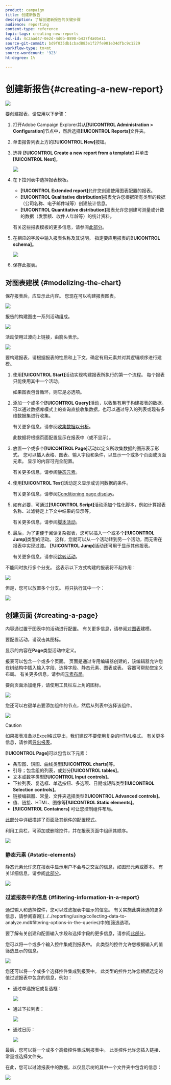 ```yaml
---
product: campaign
title: 创建新报告
description: 了解创建新报告的关键步骤
audience: reporting
content-type: reference
topic-tags: creating-new-reports
exl-id: 4c2aad47-0e2d-4d0b-8898-b437f4a05e11
source-git-commit: bd9f035db1cbad883e1f27fe901e34dfbc9c1229
workflow-type: tm+mt
source-wordcount: '923'
ht-degree: 1%

---
```


# 创建新报告{#creating-a-new-report}

![](../../assets/common.svg)

要创建报表，请应用以下步骤：

1. 打开Adobe Campaign Explorer并从&#x200B;**[!UICONTROL Administration > Configuration]**&#x200B;节点中，然后选择&#x200B;**[!UICONTROL Reports]**&#x200B;文件夹。
1. 单击报告列表上方的&#x200B;**[!UICONTROL New]**&#x200B;按钮。
1. 选择 **[!UICONTROL Create a new report from a template]** 并单击 **[!UICONTROL Next]**。

   ![](assets/s_ncs_advuser_report_wizard_new_01.png)

1. 在下拉列表中选择报表模板。

   * **[!UICONTROL Extended report]**&#x200B;允许您创建使用图表配置的报表。
   * **[!UICONTROL Qualitative distribution]**&#x200B;报表允许您根据所有类型的数据（公司名称、电子邮件域等）创建统计信息。
   * **[!UICONTROL Quantitative distribution]**&#x200B;报表允许您创建可测量或计数的数据（发票额、收件人年龄等）的统计资料。

   有关这些报表模板的更多信息，请参阅[此部分](../../reporting/using/about-descriptive-analysis.md)。

1. 在相应的字段中输入报表名称及其说明。 指定要应用报表的&#x200B;**[!UICONTROL schema]**。

   ![](assets/s_ncs_advuser_report_wizard_020.png)

1. 保存此报表。

## 对图表建模 {#modelizing-the-chart}

保存报表后，应显示此内容。 您现在可以构建报表图表。

![](assets/s_ncs_user_report_wizard_021.png)

报告的构建图由一系列活动组成。

![](assets/s_ncs_advuser_report_wizard_031.png)

活动使用过渡向上链接，由箭头表示。

![](assets/s_ncs_advuser_report_wizard_032.png)

要构建报表，请根据报表的性质和上下文，确定有用元素并对其逻辑顺序进行建模。

1. 使用&#x200B;**[!UICONTROL Start]**&#x200B;活动实现构建报表所执行的第一个流程。 每个报表只能使用其中一个活动。

   如果图表包含循环，则它是必选项。

1. 添加一个或多个&#x200B;**[!UICONTROL Query]**&#x200B;活动，以收集有用于构建报表的数据。 可以通过数据库模式上的查询直接收集数据，也可以通过导入的列表或现有多维数据集进行收集。

   有关更多信息，请参阅[收集数据以分析](../../reporting/using/collecting-data-to-analyze.md)。

   此数据将根据页面配置显示在报表中（或不显示）。

1. 放置一个或多个&#x200B;**[!UICONTROL Page]**&#x200B;活动以定义所收集数据的图形表示形式。 您可以插入表格、图表、输入字段和条件，以显示一个或多个页面或页面元素。 显示的内容可完全配置。

   有关更多信息，请参阅[静态元素](#static-elements)。

1. 使用&#x200B;**[!UICONTROL Test]**&#x200B;活动定义显示或访问数据的条件。

   有关更多信息，请参阅[Conditioning page display](../../reporting/using/defining-a-conditional-content.md#conditioning-page-display)。

1. 如有必要，可通过&#x200B;**[!UICONTROL Script]**&#x200B;活动添加个性化脚本，例如计算报表名称、过滤特定上下文中结果的显示等。

   有关更多信息，请参阅[脚本活动](../../reporting/using/advanced-functionalities.md#script-activity)。

1. 最后，为了更便于阅读复杂报表，您可以插入一个或多个&#x200B;**[!UICONTROL Jump]**&#x200B;类型的活动。 这样，您就可以从一个活动转到另一个活动，而无需在报表中实现过渡。 **[!UICONTROL Jump]**&#x200B;活动还可用于显示其他报表。

   有关更多信息，请参阅[跳转活动](../../reporting/using/advanced-functionalities.md#jump-activity)。

不能同时执行多个分支。 这表示以下方式构建的报表将不起作用：

![](assets/reporting_graph_sample_ko.png)

但是，您可以放置多个分支。 将只执行其中一个：

![](assets/reporting_graph_sample_ok.png)

## 创建页面 {#creating-a-page}

内容通过置于图表中的活动进行配置。 有关更多信息，请参阅[对图表](#modelizing-the-chart)建模。

要配置活动，请双击其图标。

显示的内容在&#x200B;**Page**&#x200B;类型活动中定义。

报表可以包含一个或多个页面。 页面是通过专用编辑器创建的，该编辑器允许您在树结构中插入输入字段、选择字段、静态元素、图表或表。 容器可帮助您定义布局。 有关更多信息，请参阅[元素布局](../../reporting/using/element-layout.md)。

要向页面添加组件，请使用工具栏左上角的图标。

![](assets/reporting_add_component_in_page.png)

您还可以右键单击要添加组件的节点，然后从列表中选择该组件。

![](assets/s_ncs_advuser_report_wizard_09.png)

>[!CAUTION]
>
>如果报表准备以Excel格式导出，我们建议不要使用复杂的HTML格式。 有关更多信息，请参阅[导出报表](../../reporting/using/actions-on-reports.md#exporting-a-report)。

**[!UICONTROL Page]**&#x200B;可以包含以下元素：

* 条形图、饼图、曲线类型&#x200B;**[!UICONTROL charts]**&#x200B;等。
* 引导；包含组的列表，或划分&#x200B;**[!UICONTROL tables]**。
* 文本或数字类型&#x200B;**[!UICONTROL Input controls]**。
* 下拉列表、复选框、单选按钮、多选项、日期或矩阵类型&#x200B;**[!UICONTROL Selection controls]**。
* 链接编辑器、常量、文件夹选择类型&#x200B;**[!UICONTROL Advanced controls]**。
* 值、链接、HTML、图像等&#x200B;**[!UICONTROL Static elements]**。
* **[!UICONTROL Containers]** 可让您控制组件布局。

[此部分](../../web/using/about-web-forms.md)中详细描述了页面及其组件的配置模式。

利用工具栏，可添加或删除控件，并在报表页面中组织其顺序。

![](assets/s_ncs_advuser_report_wizard_08.png)

### 静态元素 {#static-elements}

静态元素允许您在报表中显示用户不会与之交互的信息，如图形元素或脚本。 有关详细信息，请参阅[此部分](../../web/using/static-elements-in-a-web-form.md#inserting-html-content)。

![](assets/s_advuser_report_page_activity_03.png)

### 过滤报表中的信息 {#filtering-information-in-a-report}

通过输入和选择控件，您可以过滤报表中显示的信息。 有关实施此类筛选的更多信息，请参阅查询](../../reporting/using/collecting-data-to-analyze.md#filtering-options-in-the-queries)中的[筛选选项。

要了解有关创建和配置输入字段和选择字段的更多信息，请参阅[此部分](../../web/using/about-web-forms.md)。

您可以将一个或多个输入控件集成到报表中。 此类型的控件允许您根据输入的值筛选显示的信息。

![](assets/reporting_control_text.png)

您还可以将一个或多个选择控件集成到报表中。 此类型的控件允许您根据选定的值过滤报表中包含的信息，例如：

* 通过单选按钮或复选框：

   ![](assets/reporting_radio_buttons.png)

* 通过下拉列表：

   ![](assets/reporting_control_list.png)

* 通过日历：

   ![](assets/reporting_control_date.png)

最后，您可以将一个或多个高级控件集成到报表中。 此类控件允许您插入链接、常量或选择文件夹。

在此，您可以过滤报表中的数据，以仅显示树的其中一个文件夹中包含的信息：

![](assets/reporting_control_folder.png)
